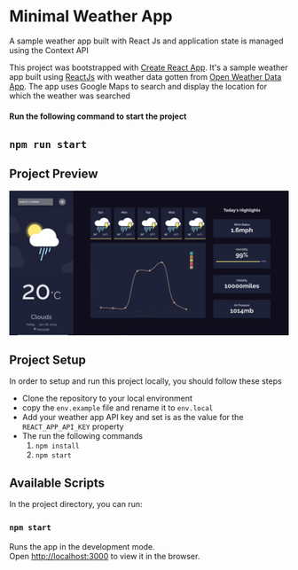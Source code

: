 # Minimal Weather App

A sample weather app built with React Js and  application  state is managed using the Context API

This project was bootstrapped with [Create React App](https://github.com/facebook/create-react-app).
It's a sample weather app built using [ReactJs](https://reactjs.org/) with weather data gotten from [Open Weather Data App](https://openweathermap.org/). The app uses Google Maps to search and display the location for which the weather was searched 

#### Run the following command to start the project

## `npm run start`

## Project Preview

![preview](public/preview_update.JPG)

## Project Setup

In order to setup and run this project locally, you should follow these steps

- Clone the repository to your local environment
- copy the `env.example` file and rename it to `env.local`
- Add your weather app API key and set is as the value for the `REACT_APP_API_KEY` property
- The run the following commands
  1. `npm install`
  1. `npm start`

## Available Scripts

In the project directory, you can run:

### `npm start`

Runs the app in the development mode.\
Open [http://localhost:3000](http://localhost:3000) to view it in the browser.
